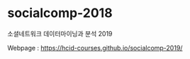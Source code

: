 # socialcomp-2018
소셜네트워크 데이터마이닝과 분석 2019

Webpage : https://hcid-courses.github.io/socialcomp-2019/
